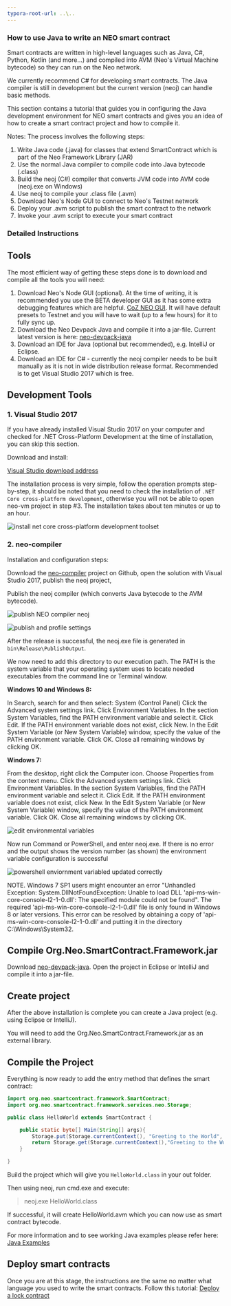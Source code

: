 ```yaml
---
typora-root-url: ..\..
---
```


### How to use Java to write an NEO smart contract

Smart contracts are written in high-level languages such as Java, C#, Python, Kotlin (and more...) and compiled into AVM (Neo's Virtual Machine bytecode) so they can run on the Neo network.

We currently recommend C# for developing smart contracts. The Java compiler is still in development but the current version (neoj) can handle basic methods.

This section contains a tutorial that guides you in configuring the Java development environment for NEO smart contracts and gives you an idea of ​​how to create a smart contract project and how to compile it.

Notes: The process involves the following steps:
1. Write Java code (.java) for classes that extend SmartContract which is part of the Neo Framework Library (JAR)
2. Use the normal Java compiler to compile code into Java bytecode (.class)
3. Build the neoj (C#) compiler that converts JVM code into AVM code (neoj.exe on Windows)
4. Use neoj to compile your .class file (.avm)
5. Download Neo's Node GUI to connect to Neo's Testnet network
6. Deploy your .avm script to publish the smart contract to the network
7. Invoke your .avm script to execute your smart contract

### Detailed Instructions

## Tools

The most efficient way of getting these steps done is to download and compile all the tools you will need:

1. Download Neo's Node GUI (optional). At the time of writing, it is recommended you use the BETA developer GUI as it has some extra debugging features which are helpful. [CoZ NEO GUI](https://github.com/CityOfZion/neo-gui-developer). It will have default presets to Testnet and you will have to wait (up to a few hours) for it to fully sync up.
2. Download the Neo Devpack Java and compile it into a jar-file. Current latest version is here: [neo-devpack-java](https://github.com/neo-project/neo-devpack-java)
3. Download an IDE for Java (optional but recommended), e.g. IntelliJ or Eclipse.
4. Download an IDE for C# - currently the neoj compiler needs to be built manually as it is not in wide distribution release format. Recommended is to get Visual Studio 2017 which is free.

## Development Tools

### 1. Visual Studio 2017

If you have already installed Visual Studio 2017 on your computer and checked for .NET Cross-Platform Development at the time of installation, you can skip this section.

Download and install:

[Visual Studio download address](https://www.visualstudio.com/products/visual-studio-community-vs)

The installation process is very simple, follow the operation prompts step-by-step, it should be noted that you need to check the installation of `.NET Core cross-platform development`, otherwise you will not be able to open neo-vm project in step #3. The installation takes about ten minutes or up to an hour.

![install net core cross-platform development toolset](/assets/install_core_cross_platform_development_toolset.png)

### 2. neo-compiler

Installation and configuration steps:

Download the [neo-compiler](https://github.com/neo-project/neo-compiler) project on Github, open the solution with Visual Studio 2017, publish the neoj project,

Publish the neoj compiler (which converts Java bytecode to the AVM bytecode).

![publish NEO compiler neoj](/assets/publish_neo_compiler_neoj.png)

![publish and profile settings](/assets/publish_and_profile_settings.png)

After the release is successful, the neoj.exe file is generated in `bin\Release\PublishOutput`.

We now need to add this directory to our execution path. The PATH is the system variable that your operating system uses to locate needed executables from the command line or Terminal window.

**Windows 10 and Windows 8:**

  In Search, search for and then select: System (Control Panel)
  Click the Advanced system settings link.
  Click Environment Variables. In the section System Variables, find the PATH environment variable and select it. Click Edit. If the PATH environment variable does not exist, click New.
  In the Edit System Variable (or New System Variable) window, specify the value of the PATH environment variable. Click OK. Close all remaining windows by clicking OK.

**Windows 7:**

  From the desktop, right click the Computer icon.
  Choose Properties from the context menu.
  Click the Advanced system settings link.
  Click Environment Variables. In the section System Variables, find the PATH environment variable and select it. Click Edit. If the PATH environment variable does not exist, click New.
  In the Edit System Variable (or New System Variable) window, specify the value of the PATH environment variable. Click OK. Close all remaining windows by clicking OK.

![edit environmental variables](/assets/edit_environmental_variables.png)

Now run Command or PowerShell, and enter neoj.exe. If there is no error and the output shows the version number (as shown) the environment variable configuration is successful

![powershell enviornment variabled updated correctly](/assets/powershell_enviornment_variabled_updated_correctly.png)


NOTE. Windows 7 SP1 users might encounter an error "Unhandled Exception: System.DllNotFoundException: Unable to load DLL 'api-ms-win-core-console-l2-1-0.dll': The specified module could not be found". The required 'api-ms-win-core-console-l2-1-0.dll' file is only found in Windows 8 or later versions. This error can be resolved by obtaining a copy of 'api-ms-win-core-console-l2-1-0.dll' and putting it in the directory C:\Windows\System32.

## Compile Org.Neo.SmartContract.Framework.jar  

Download [neo-devpack-java](https://github.com/neo-project/neo-devpack-java). Open the project in Eclipse or IntelliJ and compile it into a jar-file.


## Create project

After the above installation is complete you can create a Java project (e.g. using Eclipse or IntelliJ).

You will need to add the Org.Neo.SmartContract.Framework.jar as an external library.


## Compile the Project

Everything is now ready to add the entry method that defines the smart contract:

```Java
import org.neo.smartcontract.framework.SmartContract;
import org.neo.smartcontract.framework.services.neo.Storage;

public class HelloWorld extends SmartContract {

    public static byte[] Main(String[] args){
        Storage.put(Storage.currentContext(), "Greeting to the World", "Hello World!");
        return Storage.get(Storage.currentContext(),"Greeting to the World");
    }

}
```

Build the project which will give you `HelloWorld.class` in your out folder.

Then using neoj, run cmd.exe and execute:
> neoj.exe HelloWorld.class

If successful, it will create HelloWorld.avm which you can now use as smart contract bytecode.

For more information and to see working Java examples please refer here: [Java Examples](https://github.com/neo-project/examples-java)

## Deploy smart contracts

Once you are at this stage, the instructions are the same no matter what language you used to write the smart contracts.
Follow this tutorial: [Deploy a lock contract](http://docs.neo.org/en-us/sc/tutorial/Lock2.html)
